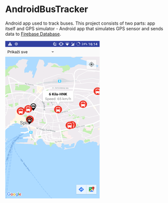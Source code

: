 # AndroidBusTracker
<p>Android app used to track buses. This project consists of two parts: app itself and GPS simulator - Android app that simulates GPS sensor and sends data to <a href="https://firebase.google.com/docs/database/">Firebase Database</a>.</p>
<img src="https://raw.githubusercontent.com/tony172/AndroidBusTracker/master/Screenshot_20180726-161418.png" width="300" height="500">
